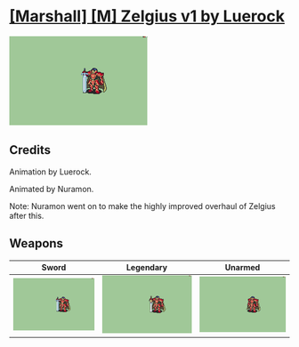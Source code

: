 # [\[Marshall\] \[M\] Zelgius v1 by Luerock](./)
 

<img src="./1.%20Sword/Sword_000.png" alt="[Marshall] [M] Zelgius v1 by Luerock standing" />

## Credits

Animation by Luerock.

Animated by Nuramon.

Note: Nuramon went on to make the highly improved overhaul of Zelgius after this.

## Weapons
 

|Sword |Legendary |Unarmed |
|  :---: | :---: | :---: |
| <img alt="Sword animation" src="./1.%20Sword/Sword.gif" /> | <img alt="Legendary animation" src="./8.%20Legendary%20Sword%20(Alondite)/Legendary.gif" /> | <img alt="Unarmed animation" src="./8.%20Unarmed/Unarmed.gif" /> |
